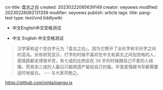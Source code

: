 cn-title: 盘古之白
created: 20230222065639149
creator: oeyoews
modified: 20230226082131339
modifier: oeyoews
publish: article
tags: 
title: pang-test
type: text/vnd.tiddlywiki

* 中文English中文空格测试

* 中文 English 中文空格测试

>  汉学家称这个空白字元为「盘古之白」，因为它劈开了全形字和半形字之间的混沌。另有研究显示，打字的时候不喜欢在中文和英文之间加空格的人，感情路都走得很辛苦，有七成的比例会在 34 岁的时候跟自己不爱的人结婚，而其余三成的人最后只能把遗产留给自己的猫。毕竟爱情跟书写都需要适时地留白。
--- 与大家共勉之。

<https://github.com/vinta/pangu.js>